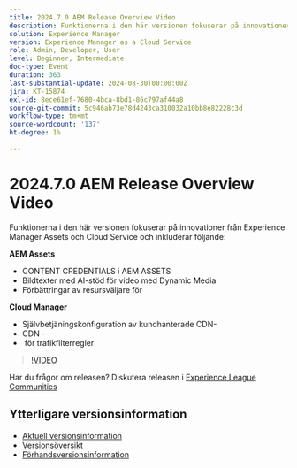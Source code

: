 ```yaml
---
title: 2024.7.0 AEM Release Overview Video
description: Funktionerna i den här versionen fokuserar på innovationer från Experience Manager Assets och Cloud Service och innehåller följande:AEM Assets:Content Credentials i AEM Assets ​ AI-drivna bildtexter för video med Dynamic Media ​ Asset Selector Enhancements for Upload ​ Cloud Manager:Självbetjäningskonfiguration för kundhanterade CDN-referenser ​ CDN-radering ​ Traffic Filter Rules Alerts ​
solution: Experience Manager
version: Experience Manager as a Cloud Service
role: Admin, Developer, User
level: Beginner, Intermediate
doc-type: Event
duration: 363
last-substantial-update: 2024-08-30T00:00:00Z
jira: KT-15874
exl-id: 8ece61ef-7680-4bca-8bd1-86c797af44a8
source-git-commit: 5c946ab73e78d4243ca310032a10bb8e82228c3d
workflow-type: tm+mt
source-wordcount: '137'
ht-degree: 1%

---
```


# 2024.7.0 AEM Release Overview Video

Funktionerna i den här versionen fokuserar på innovationer från Experience Manager Assets och Cloud Service och inkluderar följande:

**AEM Assets**

* CONTENT CREDENTIALS i AEM ASSETS &#x200B;
* Bildtexter med AI-stöd för video med Dynamic Media &#x200B;
* Förbättringar av resursväljare för &#x200B;

**Cloud Manager**

* Självbetjäningskonfiguration av kundhanterade CDN-&#x200B;
* CDN - &#x200B;
* &#x200B; för trafikfilterregler

>[!VIDEO](https://video.tv.adobe.com/v/3431707/?learn=on)


Har du frågor om releasen?  Diskutera releasen i [Experience League Communities](https://adobe.ly/3X9WQfF)

## Ytterligare versionsinformation

* [Aktuell versionsinformation](https://experienceleague.adobe.com/docs/experience-manager-cloud-service/content/release-notes/home.html)
* [Versionsöversikt](https://experienceleague.adobe.com/docs/experience-manager-release-information/aem-release-updates/update-releases-roadmap.html)
* [Förhandsversionsinformation](https://experienceleague.adobe.com/docs/experience-manager-cloud-service/content/release-notes/prerelease.html)
